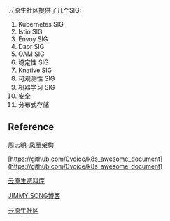 
云原生社区提供了几个SIG:
1. Kubernetes SIG
2. Istio SIG
3. Envoy SIG
4. Dapr SIG
5. OAM SIG
6. 稳定性 SIG
7. Knative SIG
8. 可观测性 SIG
9. 机器学习 SIG
10. 安全
11. 分布式存储

## Reference
[周志明-凤凰架构](http://icyfenix.cn/)

[https://github.com/0voice/k8s_awesome_document](https://github.com/0voice/k8s_awesome_document)

[云原生资料库](https://lib.jimmysong.io/)

[JIMMY SONG博客](https://jimmysong.io/blog/)

[云原生社区](https://cloudnative.to/community/join/)
